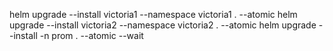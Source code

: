 helm upgrade --install victoria1 --namespace victoria1 . --atomic
helm upgrade --install victoria2 --namespace victoria2 . --atomic
helm upgrade --install -n prom . --atomic --wait
